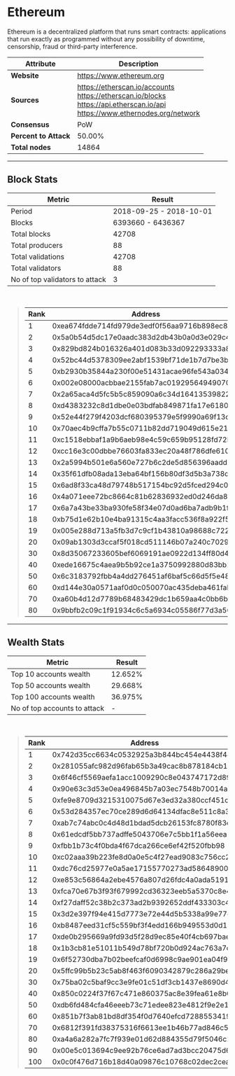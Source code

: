 # Ethereum
Ethereum is a decentralized platform that runs smart contracts: applications that run exactly as programmed without any possibility of downtime, censorship, fraud or third-party interference.<br/>

|Attribute|Description|
|---|---|
|**Website**|https://www.ethereum.org|
|**Sources**|https://etherscan.io/accounts<br/>https://etherscan.io/blocks<br/>https://api.etherscan.io/api<br/>https://www.ethernodes.org/network|
|**Consensus**|PoW|
|**Percent to Attack**|50.00%|
|**Total nodes**|14864|

---
## Block Stats

|Metric|Result|
|---|---|
|Period|2018-09-25 - 2018-10-01|
|Blocks|6393660 - 6436367|
|Total blocks|42708|
|Total producers|88|
|Total validations|42708|
|Total validators|88|
|No of top validators to attack|3|

<br/>

> |Rank|Address|Validations|
> |---|---|---|
> |1|0xea674fdde714fd979de3edf0f56aa9716b898ec8|11267|
> |2|0x5a0b54d5dc17e0aadc383d2db43b0a0d3e029c4c|7888|
> |3|0x829bd824b016326a401d083b33d092293333a830|5940|
> |4|0x52bc44d5378309ee2abf1539bf71de1b7d7be3b5|4567|
> |5|0xb2930b35844a230f00e51431acae96fe543a0347|3594|
> |6|0x002e08000acbbae2155fab7ac01929564949070d|802|
> |7|0x2a65aca4d5fc5b5c859090a6c34d164135398226|775|
> |8|0xd4383232c8d1dbe0e03bdfab849871fa17e61807|706|
> |9|0x52e44f279f4203dcf680395379e5f9990a69f13c|552|
> |10|0x70aec4b9cffa7b55c0711b82dd719049d615e21d|544|
> |11|0xc1518ebbaf1a9b6aeb98e4c59c659b95128fd72b|508|
> |12|0xcc16e3c00dbbe76603fa833ec20a48f786dfe610|395|
> |13|0x2a5994b501e6a560e727b6c2de5d856396aadd38|385|
> |14|0x35f61dfb08ada13eba64bf156b80df3d5b3a738d|358|
> |15|0x6ad8f33ca48d79748b517154bc92d5fced294c01|350|
> |16|0x4a071eee72bc8664c81b62836932ed0d246da82b|315|
> |17|0x6a7a43be33ba930fe58f34e07d0ad6ba7adb9b1f|265|
> |18|0xb75d1e62b10e4ba91315c4aa3facc536f8a922f5|251|
> |19|0x005e288d713a5fb3d7c9cf1b43810a98688c7223|250|
> |20|0x09ab1303d3ccaf5f018cd511146b07a240c70294|245|
> |30|0x8d35067233605bef6069191ae0922d134ff80d48|115|
> |40|0xede16675c4aea9b5b92ce1a3750992880d83bb12|56|
> |50|0x6c3183792fbb4a4dd276451af6baf5c66d5f5e48|13|
> |60|0xd144e30a0571aaf0d0c050070ac435deba461fab|7|
> |70|0xa60b4d12d7789b68483429dc1b659aa4c0bb6bc2|3|
> |80|0x9bbfb2c09c1f91934c6c5a6934c05586f77d3a50|1|

---
## Wealth Stats

|Metric|Result|
|---|---|
|Top 10 accounts wealth|12.652%|
|Top 50 accounts wealth|29.668%|
|Top 100 accounts wealth|36.975%|
|No of top accounts to attack|-|

<br/>

> |Rank|Address|Wealth|
> |---|---|---|
> |1|0x742d35cc6634c0532925a3b844bc454e4438f44e|1.760%|
> |2|0x281055afc982d96fab65b3a49cac8b878184cb16|1.504%|
> |3|0x6f46cf5569aefa1acc1009290c8e043747172d89|1.476%|
> |4|0x90e63c3d53e0ea496845b7a03ec7548b70014a91|1.474%|
> |5|0xfe9e8709d3215310075d67e3ed32a380ccf451c8|1.359%|
> |6|0x53d284357ec70ce289d6d64134dfac8e511c8a3d|1.347%|
> |7|0xab7c74abc0c4d48d1bdad5dcb26153fc8780f83e|0.9773%|
> |8|0x61edcdf5bb737adffe5043706e7c5bb1f1a56eea|0.9626%|
> |9|0xfbb1b73c4f0bda4f67dca266ce6ef42f520fbb98|0.9014%|
> |10|0xc02aaa39b223fe8d0a0e5c4f27ead9083c756cc2|0.8911%|
> |11|0xdc76cd25977e0a5ae17155770273ad58648900d3|0.7985%|
> |12|0xe853c56864a2ebe4576a807d26fdc4a0ada51919|0.7830%|
> |13|0xfca70e67b3f93f679992cd36323eeb5a5370c8e4|0.7379%|
> |14|0xf27daff52c38b2c373ad2b9392652ddf433303c4|0.6575%|
> |15|0x3d2e397f94e415d7773e72e44d5b5338a99e77d9|0.6573%|
> |16|0xb8487eed31cf5c559bf3f4edd166b949553d0d11|0.6557%|
> |17|0xde0b295669a9fd93d5f28d9ec85e40f4cb697bae|0.6445%|
> |18|0x1b3cb81e51011b549d78bf720b0d924ac763a7c2|0.5473%|
> |19|0x6f52730dba7b02beefcaf0d6998c9ae901ea04f9|0.5454%|
> |20|0x5ffc99b5b23c5ab8f463f6090342879c286a29be|0.5396%|
> |30|0x75ba02c5baf9cc3e9fe01c51df3cb1437e8690d4|0.3865%|
> |40|0x850c0224f37f67c471e860375ac8e39fea61e8b0|0.3122%|
> |50|0xdb6fd484cfa46eeeb73c71edee823e4812f9e2e1|0.2159%|
> |60|0x851b7f3ab81bd8df354f0d7640efcd7288553419|0.1859%|
> |70|0x6812f391fd38375316f6613ee1b46b77ad846c52|0.1613%|
> |80|0xa4a6a282a7fc7f939e01d62d884355d79f5046c1|0.1270%|
> |90|0x00e5c013694c9ee92b76ce6ad7ad3bcc20475d6f|0.1070%|
> |100|0x0c0f476d716b18d40a09876c10768c02dec2ceab|0.1006%|

